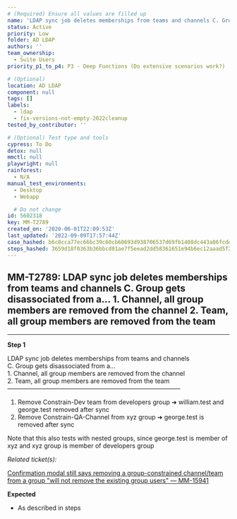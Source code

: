 ```yaml
---
# (Required) Ensure all values are filled up
name: 'LDAP sync job deletes memberships from teams and channels C. Group gets disassociated from a...  1. Channel, all group members are removed from the channel  2. Team, all group members are removed from the team'
status: Active
priority: Low
folder: AD LDAP
authors: ''
team_ownership:
  - Suite Users
priority_p1_to_p4: P3 - Deep Functions (Do extensive scenarios work?)

# (Optional)
location: AD LDAP
component: null
tags: []
labels:
  - ldap
  - fix-versions-not-empty-2022cleanup
tested_by_contributor: ''

# (Optional) Test type and tools
cypress: To Do
detox: null
mmctl: null
playwright: null
rainforest:
  - N/A
manual_test_environments:
  - Desktop
  - Webapp

  # Do not change
id: 5602318
key: MM-T2789
created_on: '2020-06-01T22:09:53Z'
last_updated: '2022-09-09T17:57:44Z'
case_hashed: b6c0cca77ec66bc39c60cb60693d938706537d69fb1408dc443a06fcddd2384d51d6292009ebe439da942f80c9a11933
steps_hashed: 3659d18f0363b36bbcd01ae7f5eead2dd58361651e94b6ec12aaad5f2e49be8c34e5965ad0853a8c44178a6df7dbedb1
---
```


<!-- (Auto-generated) Based on frontmatter's "key" and "name" -->

## MM-T2789: LDAP sync job deletes memberships from teams and channels C. Group gets disassociated from a... 1. Channel, all group members are removed from the channel 2. Team, all group members are removed from the team

---

**Step 1**

LDAP sync job deletes memberships from teams and channels\
C. Group gets disassociated from a...\
1\. Channel, all group members are removed from the channel\
2\. Team, all group members are removed from the team\
————————————————————————————

1. Remove Constrain-Dev team from developers group ➜ william.test and george.test removed after sync
2. Remove Constrain-QA-Channel from xyz group ➜ george.test is removed after sync

Note that this also tests with nested groups, since george.test is member of xyz and xyz group is member of developers group

_Related ticket(s):_

[Confirmation modal still says removing a group-constrained channel/team from a group "will not remove the existing group users" — MM-15941](https://mattermost.atlassian.net/browse/MM-15941)

**Expected**

- As described in steps
